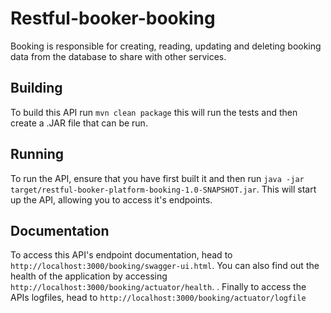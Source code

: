 # Restful-booker-booking

Booking is responsible for creating, reading, updating and deleting booking data from the database to share with other services.

## Building

To build this API run ```mvn clean package``` this will run the tests and then create a .JAR file that can be run.

## Running

To run the API, ensure that you have first built it and then run ```java -jar target/restful-booker-platform-booking-1.0-SNAPSHOT.jar```. This will start up the API, allowing you to access it's endpoints.

## Documentation

To access this API's endpoint documentation, head to ```http://localhost:3000/booking/swagger-ui.html```. You can also find out the health of the application by accessing ```http://localhost:3000/booking/actuator/health```. . Finally to access the APIs logfiles, head to ```http://localhost:3000/booking/actuator/logfile```
